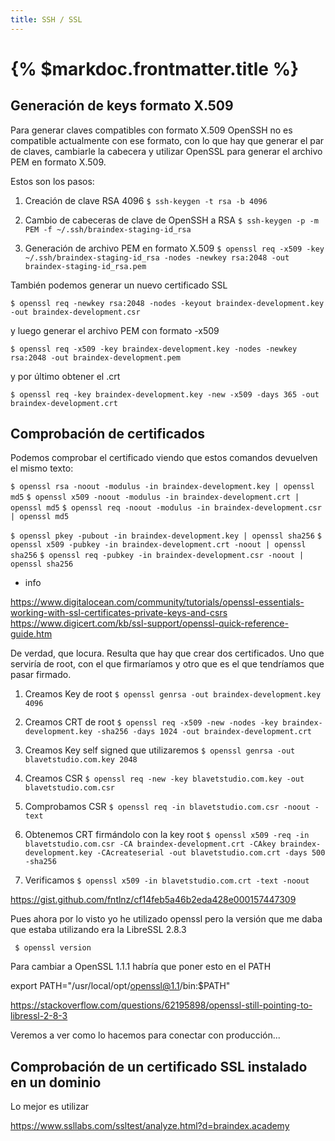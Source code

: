 ```yaml
---
title: SSH / SSL
---
```


# {% $markdoc.frontmatter.title %}

## Generación de keys formato X.509

Para generar claves compatibles con formato X.509 OpenSSH no es compatible actualmente con ese formato, con lo que hay que generar el par de claves, cambiarle la cabecera y utilizar OpenSSL para generar el archivo PEM en formato X.509.

Estos son los pasos:

1. Creación de clave RSA 4096
```$ ssh-keygen -t rsa -b 4096```

2. Cambio de cabeceras de clave de OpenSSH a RSA
```$ ssh-keygen -p -m PEM -f ~/.ssh/braindex-staging-id_rsa```

3. Generación de archivo PEM en formato X.509
```$ openssl req -x509 -key ~/.ssh/braindex-staging-id_rsa -nodes -newkey rsa:2048 -out braindex-staging-id_rsa.pem```


También podemos generar un nuevo certificado SSL 

```$ openssl req -newkey rsa:2048 -nodes -keyout braindex-development.key -out braindex-development.csr```

y luego generar el archivo PEM con formato -x509

```$ openssl req -x509 -key braindex-development.key -nodes -newkey rsa:2048 -out braindex-development.pem```

y por último obtener el .crt

```$ openssl req -key braindex-development.key -new -x509 -days 365 -out braindex-development.crt```


## Comprobación de certificados

Podemos comprobar el certificado viendo que estos comandos devuelven el mismo texto:

```$ openssl rsa -noout -modulus -in braindex-development.key | openssl md5```
```$ openssl x509 -noout -modulus -in braindex-development.crt | openssl md5```
```$ openssl req -noout -modulus -in braindex-development.csr | openssl md5```

```$ openssl pkey -pubout -in braindex-development.key | openssl sha256```
```$ openssl x509 -pubkey -in braindex-development.crt -noout | openssl sha256```
```$ openssl req -pubkey -in braindex-development.csr -noout | openssl sha256```


+ info

https://www.digitalocean.com/community/tutorials/openssl-essentials-working-with-ssl-certificates-private-keys-and-csrs
https://www.digicert.com/kb/ssl-support/openssl-quick-reference-guide.htm


De verdad, que locura. Resulta que hay que crear dos certificados. Uno que serviría de root, con el que firmaríamos y otro que es el que tendríamos que pasar firmado.

1. Creamos Key de root
```$ openssl genrsa -out braindex-development.key 4096```

2. Creamos CRT de root
```$ openssl req -x509 -new -nodes -key braindex-development.key -sha256 -days 1024 -out braindex-development.crt```

3. Creamos Key self signed que utilizaremos
```$ openssl genrsa -out blavetstudio.com.key 2048```

4. Creamos CSR 
```$ openssl req -new -key blavetstudio.com.key -out blavetstudio.com.csr```

5. Comprobamos CSR
```$ openssl req -in blavetstudio.com.csr -noout -text```

6. Obtenemos CRT firmándolo con la key root
```$ openssl x509 -req -in blavetstudio.com.csr -CA braindex-development.crt -CAkey braindex-development.key -CAcreateserial -out blavetstudio.com.crt -days 500 -sha256```

7. Verificamos
```$ openssl x509 -in blavetstudio.com.crt -text -noout```

https://gist.github.com/fntlnz/cf14feb5a46b2eda428e000157447309

Pues ahora por lo visto yo he utilizado openssl pero la versión que me daba que estaba utilizando era la LibreSSL 2.8.3

``` $ openssl version```

Para cambiar a OpenSSL 1.1.1 habría que poner esto en el PATH

export PATH="/usr/local/opt/openssl@1.1/bin:$PATH"

https://stackoverflow.com/questions/62195898/openssl-still-pointing-to-libressl-2-8-3

Veremos a ver como lo hacemos para conectar con producción...

## Comprobación de un certificado SSL instalado en un dominio

Lo mejor es utilizar

https://www.ssllabs.com/ssltest/analyze.html?d=braindex.academy